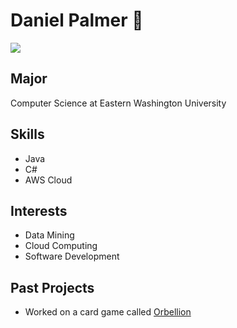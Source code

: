# Daniel Palmer :wave:

![](https://media.giphy.com/media/Tfn2qCnq3JK8g/giphy.gif)

## Major
Computer Science at Eastern Washington University

## Skills
* Java
* C#
* AWS Cloud

## Interests
* Data Mining
* Cloud Computing
* Software Development

## Past Projects
* Worked on a card game called [Orbellion](https://github.com/NathanMarsee/Orbellion-Digital-Game)
